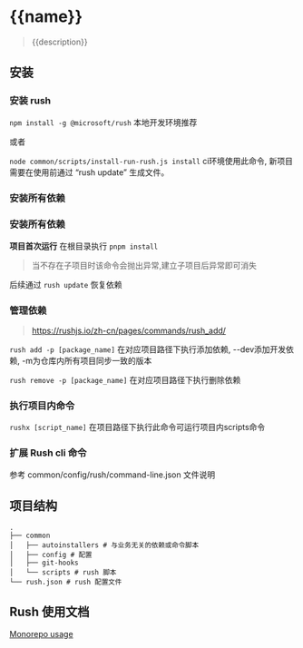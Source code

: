 # {{name}}
> {{description}}

## 安装
### 安装 rush
`npm install -g @microsoft/rush` 本地开发环境推荐

或者

`node common/scripts/install-run-rush.js install` ci环境使用此命令, 新项目需要在使用前通过 “rush update” 生成文件。

### 安装所有依赖

### 安装所有依赖

**项目首次运行** 在根目录执行 `pnpm install`
> 当不存在子项目时该命令会抛出异常,建立子项目后异常即可消失

后续通过 `rush update` 恢复依赖

### 管理依赖
> https://rushjs.io/zh-cn/pages/commands/rush_add/

`rush add -p [package_name]` 在对应项目路径下执行添加依赖, --dev添加开发依赖, -m为仓库内所有项目同步一致的版本

`rush remove -p [package_name]` 在对应项目路径下执行删除依赖

### 执行项目内命令

`rushx [script_name]` 在项目路径下执行此命令可运行项目内scripts命令

### 扩展 Rush cli 命令

参考 common/config/rush/command-line.json 文件说明

## 项目结构

```
.
├── common
│   ├── autoinstallers # 与业务无关的依赖或命令脚本
│   ├── config # 配置
│   ├── git-hooks
│   └── scripts # rush 脚本
└── rush.json # rush 配置文件
```

## Rush 使用文档

[Monorepo usage](https://rushjs.io/)
